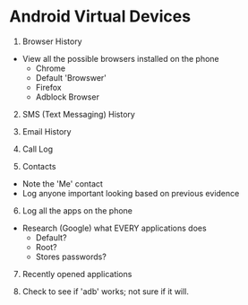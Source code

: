 # Android Virtual Devices

1. Browser History
  * View all the possible browsers installed on the phone
    * Chrome
    * Default 'Browswer'
    * Firefox
    * Adblock Browser

2. SMS (Text Messaging) History

3. Email History

4. Call Log

5. Contacts
  * Note the 'Me' contact
  * Log anyone important looking based on previous evidence

6. Log all the apps on the phone
  * Research (Google) what EVERY applications does
    * Default?
    * Root?
    * Stores passwords?

7. Recently opened applications

8. Check to see if 'adb' works; not sure if it will.
